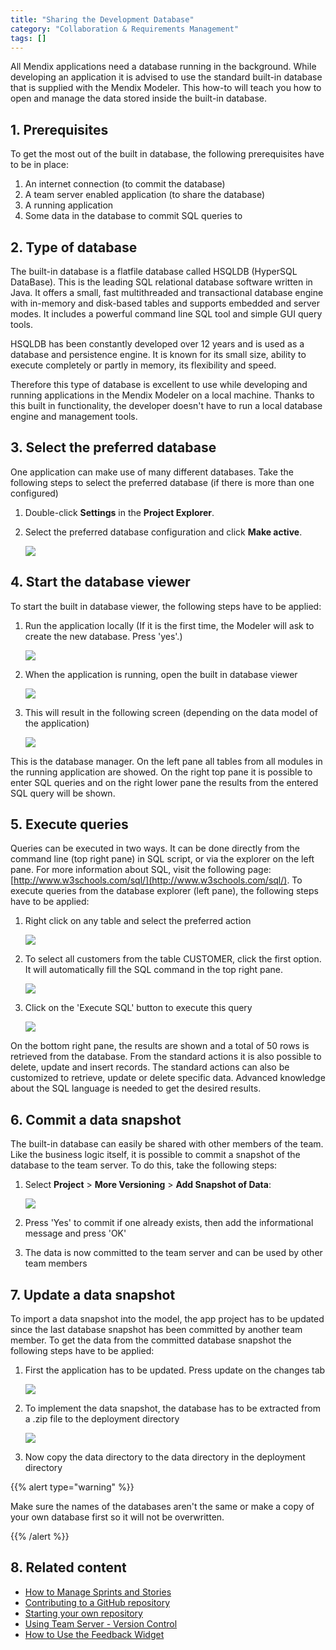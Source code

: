 ```yaml
---
title: "Sharing the Development Database"
category: "Collaboration & Requirements Management"
tags: []
---
```

All Mendix applications need a database running in the background. While developing an application it is advised to use the standard built-in database that is supplied with the Mendix Modeler. This how-to will teach you how to open and manage the data stored inside the built-in database.

## 1\. Prerequisites

To get the most out of the built in database, the following prerequisites have to be in place:

1.  An internet connection (to commit the database)
2.  A team server enabled application (to share the database)
3.  A running application
4.  Some data in the database to commit SQL queries to

## 2\. Type of database

The built-in database is a flatfile database called HSQLDB (HyperSQL DataBase). This is the leading SQL relational database software written in Java. It offers a small, fast multithreaded and transactional database engine with in-memory and disk-based tables and supports embedded and server modes. It includes a powerful command line SQL tool and simple GUI query tools.

HSQLDB has been constantly developed over 12 years and is used as a database and persistence engine. It is known for its small size, ability to execute completely or partly in memory, its flexibility and speed.

Therefore this type of database is excellent to use while developing and running applications in the Mendix Modeler on a local machine. Thanks to this built in functionality, the developer doesn't have to run a local database engine and management tools.

## 3\. Select the preferred database

One application can make use of many different databases. Take the following steps to select the preferred database (if there is more than one configured)

1.  Double-click **Settings** in the **Project Explorer**.
2.  Select the preferred database configuration and click **Make active**.
  
    ![](attachments/18448637/18580427.png)

## 4\. Start the database viewer

To start the built in database viewer, the following steps have to be applied:

1.  Run the application locally (If it is the first time, the Modeler will ask to create the new database. Press 'yes'.)

    ![](attachments/18448637/18580426.png)

2.  When the application is running, open the built in database viewer

    ![](attachments/18448637/18580425.png) 

3.  This will result in the following screen (depending on the data model of the application)

    ![](attachments/18448637/18580424.png)

This is the database manager. On the left pane all tables from all modules in the running application are showed. On the right top pane it is possible to enter SQL queries and on the right lower pane the results from the entered SQL query will be shown.

## 5\. Execute queries

Queries can be executed in two ways. It can be done directly from the command line (top right pane) in SQL script, or via the explorer on the left pane. For more information about SQL, visit the following page: [http://www.w3schools.com/sql/](http://www.w3schools.com/sql/). To execute queries from the database explorer (left pane), the following steps have to be applied:

1.  Right click on any table and select the preferred action

    ![](attachments/18448637/18580423.png)

2.  To select all customers from the table CUSTOMER, click the first option. It will automatically fill the SQL command in the top right pane.

    ![](attachments/18448637/18580422.png)

3.  Click on the 'Execute SQL' button to execute this query

    ![](attachments/18448637/18580421.png)

On the bottom right pane, the results are shown and a total of 50 rows is retrieved from the database. From the standard actions it is also possible to delete, update and insert records. The standard actions can also be customized to retrieve, update or delete specific data. Advanced knowledge about the SQL language is needed to get the desired results.

## 6\. Commit a data snapshot

The built-in database can easily be shared with other members of the team. Like the business logic itself, it is possible to commit a snapshot of the database to the team server. To do this, take the following steps:

1.  Select **Project** > **More Versioning** > **Add Snapshot of Data**:

    ![](attachments/18448637/18580420.png)

2.  Press 'Yes' to commit if one already exists, then add the informational message and press 'OK'
3.  The data is now committed to the team server and can be used by other team members

## 7\. Update a data snapshot

To import a data snapshot into the model, the app project has to be updated since the last database snapshot has been committed by another team member. To get the data from the committed database snapshot the following steps have to be applied:

1.  First the application has to be updated. Press update on the changes tab

    ![](attachments/18448637/18580419.png)

2.  To implement the data snapshot, the database has to be extracted from a .zip file to the deployment directory

    ![](attachments/18448637/18580417.png)

3.  Now copy the data directory to the data directory in the deployment directory

{{% alert type="warning" %}}

Make sure the names of the databases aren't the same or make a copy of your own database first so it will not be overwritten.

{{% /alert %}}

## 8\. Related content

*   [How to Manage Sprints and Stories](/developerportal/howto/managing-your-application-requirements-with-mendix)
*   [Contributing to a GitHub repository](contribute-to-a-github-repository)
*   [Starting your own repository](starting-your-own-repository)
*   [Using Team Server - Version Control](using-team-server-_-version-control)
*   [How to Use the Feedback Widget](/developerportal/collaborate/use-feedback-widget)
